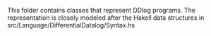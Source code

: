 This folder contains classes that represent DDlog programs.  The representation is closely modeled after the Hakell data structures in src/Language/DifferentialDatalog/Syntax.hs
